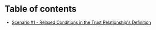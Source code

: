 # Table of contents

* [Scenario #1 - Relaxed Conditions in the Trust Relationship's Definition](README.md)
